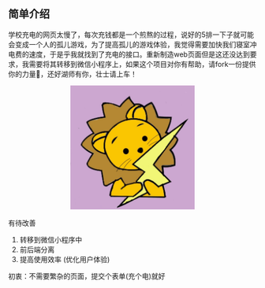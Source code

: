 ## 简单介绍

学校充电的网页太慢了，每次充钱都是一个煎熬的过程，说好的5排一下子就可能会变成一个人的孤儿游戏，为了提高孤儿的游戏体验，我觉得需要加快我们寝室冲电费的速度，于是乎我就找到了充电的接口。重新制造web页面但是这还没达到要求，我需要将其转移到微信小程序上，如果这个项目对你有帮助，请fork一份提供你的力量💪，还好湖师有你，壮士请上车！

<div align=center><img src="images\lion.jpg" width="50%" /></div>



有待改善

1. 转移到微信小程序中
2. 前后端分离
3. 提高使用效率 (优化用户体验)



初衷：不需要繁杂的页面，提交个表单(充个电)就好